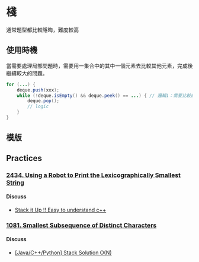 # 棧

通常題型都比較隱晦，難度較高

## 使用時機

當需要處理局部問題時，需要用一集合中的其中一個元素去比較其他元素，完成後繼續較大的問題。

```java
for (...) {
    deque.push(xxx);
    while (!deque.isEmpty() && deque.peek() == ...) { // 邏輯1：需要比較的是 deque 的頂或低，在這個條件下做事
        deque.pop();
        // logic
    }
}

```


## 模版

## Practices
### [2434. Using a Robot to Print the Lexicographically Smallest String](https://leetcode.com/contest/weekly-contest-314/problems/using-a-robot-to-print-the-lexicographically-smallest-string/)

#### Discuss

- [Stack it Up !!      Easy to understand  c++](https://leetcode.com/problems/using-a-robot-to-print-the-lexicographically-smallest-string/discuss/2678848/Stack-it-Up-!!-Easy-to-understand-c%2B%2B)


### [1081. Smallest Subsequence of Distinct Characters](https://leetcode.com/problems/smallest-subsequence-of-distinct-characters/)

#### Discuss
- [[Java/C++/Python] Stack Solution O(N)](https://leetcode.com/problems/smallest-subsequence-of-distinct-characters/discuss/308210/JavaC%2B%2BPython-Stack-Solution-O(N))